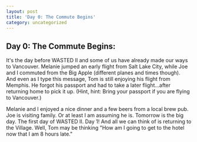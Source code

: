 ```yaml
---
layout: post
title: 'Day 0: The Commute Begins'
category: uncategorized
---
```


## Day 0: The Commute Begins:

It's the day before WASTED II and some of us have already made our ways to Vancouver.  Melanie jumped an early flight from Salt Lake City, while Joe and I commuted from the Big Apple (different planes and times though).  And even as I type this message, Tom is still enjoying his flight from Memphis.  He forgot his passport and had to take a later flight...after returning home to pick it up.  (Hint, hint: Bring your passport if you are flying to Vancouver.)

Melanie and I enjoyed a nice dinner and a few beers from a local brew pub.  Joe is visiting family.  Or at least I am assuming he is.  Tomorrow is the big day.  The first day of WASTED II.  Day 1!  And all we can think of is returning to the Village.  Well, Tom may be thinking "How am I going to get to the hotel now that I am 8 hours late."
